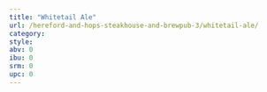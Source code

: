 ```yaml
---
title: "Whitetail Ale"
url: /hereford-and-hops-steakhouse-and-brewpub-3/whitetail-ale/
category: 
style: 
abv: 0
ibu: 0
srm: 0
upc: 0
---
```


